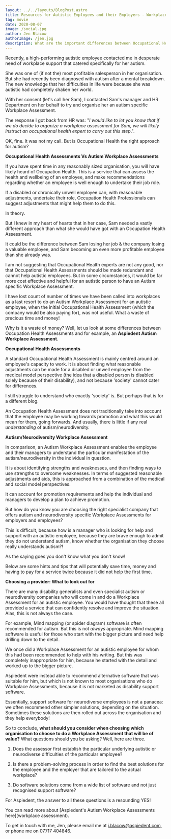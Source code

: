 ```yaml
---
layout: ../../layouts/BlogPost.astro
title: Resources for Autistic Employees and their Employers - Workplace Assessments
tag: movie
date: 2020-08-07
image: /social.jpg
author: Jen Blacow
authorImage: /jen.jpg
description: What are the important differences between Occupational Health Assessments and Autism Workplace Assessments? How do you know which company to choose to undertake an Autism Workplace Assessment? Here is some guidance.
---
```

Recently, a high-performing autistic employee contacted me in desperate
need of workplace support that catered specifically for her autism.

She was one of (if not the) most profitable salesperson in her
organisation. But she had recently been diagnosed with autism after a
mental breakdown. The new knowledge that her difficulties in life were
because she was autistic had completely shaken her world.

With her consent (let's call her Sam), I contacted Sam's manager and HR
Department on her behalf to try and organise her an autism specific
Workplace Assessment.

The response I got back from HR was: "*I would like to let you know that
if we do decide to organize a workplace assessment for Sam, we will
likely instruct an occupational health expert to carry out this step*.".

OK, fine. It was not my call. But is Occupational Health the right
approach for autism?

**Occupational Health Assessments Vs Autism Workplace Assessments**

If you have spent time in any reasonably sized organisation, you will
have likely heard of Occupation Health. This is a service that can
assess the health and wellbeing of an employee, and make recommendations
regarding whether an employee is well enough to undertake their job
role.

If a disabled or chronically unwell employee can, with reasonable
adjustments, undertake their role, Occupation Health Professionals can
suggest adjustments that might help them to do this.

In theory.

But I knew in my heart of hearts that in her case, Sam needed a vastly
different approach than what she would have got with an Occupation
Health Assessment.

It could be the difference between Sam losing her job & the company
losing a valuable employee, and Sam becoming an even more profitable
employee than she already was.

I am not suggesting that Occupational Health experts are not any good,
nor that Occupational Health Assessments should be made redundant and
cannot help autistic employees. But in some circumstances, it would be
far more cost effective and helpful for an autistic person to have an
Autism specific Workplace Assessment.

I have lost count of number of times we have been called into workplaces
as a last resort to do an Autism Workplace Assessment for an autistic
employee, when the initial Occupational Health Assessment (which the
company would be also paying for), was not useful. What a waste of
precious time and money!

Why is it a waste of money? Well, let us look at some differences
between Occupation Health Assessments and for example, an **Aspiedent
Autism Workplace Assessment**.

**Occupational Health Assessments**

A standard Occupational Health Assessment is mainly centred around an
employee's capacity to work. It is about finding what reasonable
adjustments can be made for a disabled or unwell employee from the
medical model perspective (the idea that a disabled person is disabled
solely because of their disability), and not because 'society' cannot
cater for differences.

I still struggle to understand who exactly 'society' is. But perhaps
that is for a different blog.

An Occupation Health Assessment does not traditionally take into account
that the employee may be working towards promotion and what this would
mean for them, going forwards. And usually, there is little if any real
*understanding* of autism/neurodiversity.

**Autism/Neurodiversity Workplace Assessment**

In comparison, an Autism Workplace Assessment enables the employee and
their managers to understand the particular manifestation of the
autism/neurodiversity in the individual in question.

It is about identifying strengths and weaknesses, and then finding ways
to use strengths to overcome weaknesses. In terms of suggested
reasonable adjustments and aids, this is approached from a combination
of the medical and social model perspectives.

It can account for promotion requirements and help the individual and
managers to develop a plan to achieve promotion.

But how do you know you are choosing the right specialist company that
offers autism and neurodiversity specific Workplace Assessments for
employers and employees?

This is difficult, because how is a manager who is looking for help and
support with an autistic employee, because they are brave enough to
admit they do not understand autism, know whether the organisation they
choose really understands autism?!

As the saying goes you don't know what you don't know!

Below are some hints and tips that will potentially save time, money and
having to pay for a service twice because it did not help the first
time.

**Choosing a provider: What to look out for**

There are many disability generalists and even specialist autism or
neurodiversity companies who will come in and do a Workplace Assessment
for an autistic employee. You would have thought that these all provided
a service that can confidently resolve and improve the situation. Alas,
this is not always the case.

For example, Mind mapping (or spider diagram) software is often
recommended for autism. But this is not *always* appropriate. Mind
mapping software is useful for those who start with the bigger picture
and need help drilling down to the detail.

We once did a Workplace Assessment for an autistic employee for whom
this had been recommended to help with his writing. But this was
completely inappropriate for him, because he started with the detail and
worked up to the bigger picture.

Aspiedent were instead able to recommend alternative software that was
suitable for him, but which is not known to most organisations who do
Workplace Assessments, because it is not marketed as disability support
software.

Essentially, support software for neurodiverse employees is not a
panacea: we often recommend other simpler solutions, depending on the
situation. Sometimes these solutions are then rolled out across the
organisation and they help everybody!

So to conclude, **what should you consider when choosing which
organisation to choose to do a Workplace Assessment that will be of
value?** What questions should you be asking? Well, here are three.

1.  Does the assessor first establish the particular underlying autistic
    or neurodiverse difficulties of the particular employee?

2.  Is there a problem-solving process in order to find the best
    solutions for the employee and the employer that are tailored to the
    actual workplace?

3.  Do software solutions come from a wide list of software and not just
    recognised support software?

For Aspiedent, the answer to all these questions is a resounding YES!

You can read more about [Aspiedent's Autism Workplace Assessments
here](workplace assessment).

To get in touch with me, Jen, please email me at
<j.blacow@aspiedent.com>, or phone me on 07717 404846.
